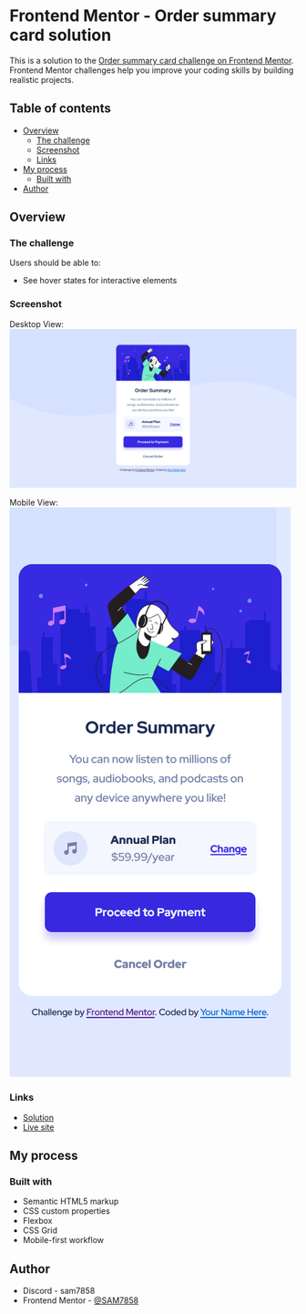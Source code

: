 # Frontend Mentor - Order summary card solution

This is a solution to the [Order summary card challenge on Frontend Mentor](https://www.frontendmentor.io/challenges/order-summary-component-QlPmajDUj). Frontend Mentor challenges help you improve your coding skills by building realistic projects. 

## Table of contents

- [Overview](#overview)
  - [The challenge](#the-challenge)
  - [Screenshot](#screenshot)
  - [Links](#links)
- [My process](#my-process)
  - [Built with](#built-with)
- [Author](#author)


## Overview

### The challenge

Users should be able to:

- See hover states for interactive elements

### Screenshot

Desktop View:
<img src="images/Desktop Screen Shot.png">

Mobile View:
<img src="images/Mobile Screen Shot.png">

### Links

- <a href="https://github.com/SAM7858/Order-Summary-Component.git">Solution</a>
- <a href="https://order-summary-component-main7858.netlify.app/">Live site</a>

## My process

### Built with

- Semantic HTML5 markup
- CSS custom properties
- Flexbox
- CSS Grid
- Mobile-first workflow
  
## Author

- Discord - sam7858
- Frontend Mentor - [@SAM7858](https://www.frontendmentor.io/profile/SAM7858)


